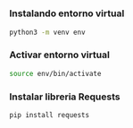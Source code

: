 # 


### Instalando entorno virtual

```bash
python3 -m venv env
```

### Activar entorno virtual

```bash
source env/bin/activate
```

###  Instalar libreria Requests

```bash
pip install requests
```






